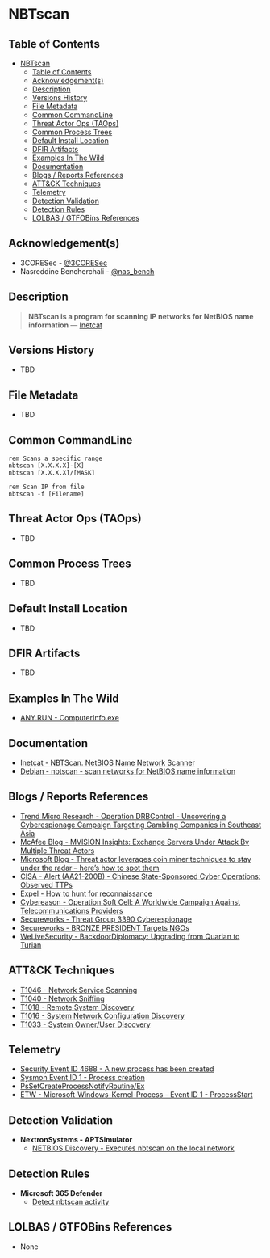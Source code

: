 # NBTscan

## Table of Contents

- [NBTscan](#nbtscan)
  - [Table of Contents](#table-of-contents)
  - [Acknowledgement(s)](#acknowledgements)
  - [Description](#description)
  - [Versions History](#versions-history)
  - [File Metadata](#file-metadata)
  - [Common CommandLine](#common-commandline)
  - [Threat Actor Ops (TAOps)](#threat-actor-ops-taops)
  - [Common Process Trees](#common-process-trees)
  - [Default Install Location](#default-install-location)
  - [DFIR Artifacts](#dfir-artifacts)
  - [Examples In The Wild](#examples-in-the-wild)
  - [Documentation](#documentation)
  - [Blogs / Reports References](#blogs--reports-references)
  - [ATT&CK Techniques](#attck-techniques)
  - [Telemetry](#telemetry)
  - [Detection Validation](#detection-validation)
  - [Detection Rules](#detection-rules)
  - [LOLBAS / GTFOBins References](#lolbas--gtfobins-references)

## Acknowledgement(s)

- 3CORESec - [@3CORESec](https://twitter.com/3CORESec)
- Nasreddine Bencherchali - [@nas_bench](https://twitter.com/nas_bench)

## Description

> **NBTscan is a program for scanning IP networks for NetBIOS name information** — [Inetcat](https://web.archive.org/web/20120420121302/http://www.inetcat.net/software/nbtscan.html)

## Versions History

- TBD

## File Metadata

- TBD

## Common CommandLine

```batch
rem Scans a specific range
nbtscan [X.X.X.X]-[X]
nbtscan [X.X.X.X]/[MASK]

rem Scan IP from file
nbtscan -f [Filename]
```

## Threat Actor Ops (TAOps)

- TBD

## Common Process Trees

- TBD

## Default Install Location

- TBD

## DFIR Artifacts

- TBD

## Examples In The Wild

- [ANY.RUN - ComputerInfo.exe](https://app.any.run/tasks/32dd6491-6ed6-4ede-b702-51f1d6fcb396/)

## Documentation

- [Inetcat - NBTScan. NetBIOS Name Network Scanner](https://web.archive.org/web/20120420121302/http://www.inetcat.net/software/nbtscan.html)
- [Debian - nbtscan - scan networks for NetBIOS name information](https://manpages.debian.org/testing/nbtscan/nbtscan.1.en.html)

## Blogs / Reports References

- [Trend Micro Research - Operation DRBControl - Uncovering a Cyberespionage Campaign Targeting Gambling Companies in Southeast Asia](https://www.trendmicro.com/vinfo/us/security/news/cyber-attacks/operation-drbcontrol-uncovering-a-cyberespionage-campaign-targeting-gambling-companies-in-southeast-asia)
- [McAfee Blog - MVISION Insights: Exchange Servers Under Attack By Multiple Threat Actors](https://kc.mcafee.com/corporate/index?page=content&id=KB94743&locale=en_US)
- [Microsoft Blog - Threat actor leverages coin miner techniques to stay under the radar – here’s how to spot them](https://www.microsoft.com/security/blog/2020/11/30/threat-actor-leverages-coin-miner-techniques-to-stay-under-the-radar-heres-how-to-spot-them/)
- [CISA - Alert (AA21-200B) - Chinese State-Sponsored Cyber Operations: Observed TTPs](https://us-cert.cisa.gov/ncas/alerts/aa21-200b)
- [Expel - How to hunt for reconnaissance](https://expel.io/blog/how-to-hunt-for-reconnaissance/)
- [Cybereason - Operation Soft Cell: A Worldwide Campaign Against Telecommunications Providers](https://www.cybereason.com/blog/operation-soft-cell-a-worldwide-campaign-against-telecommunications-providers)
- [Secureworks - Threat Group 3390 Cyberespionage](https://www.secureworks.com/research/threat-group-3390-targets-organizations-for-cyberespionage)
- [Secureworks - BRONZE PRESIDENT Targets NGOs](https://www.secureworks.com/research/bronze-president-targets-ngos)
- [WeLiveSecurity - BackdoorDiplomacy: Upgrading from Quarian to Turian](https://www.welivesecurity.com/2021/06/10/backdoordiplomacy-upgrading-quarian-turian/)

## ATT&CK Techniques

- [T1046 - Network Service Scanning](https://attack.mitre.org/techniques/T1046)
- [T1040 - Network Sniffing](https://attack.mitre.org/techniques/T1040)
- [T1018 - Remote System Discovery](https://attack.mitre.org/techniques/T1018)
- [T1016 - System Network Configuration Discovery](https://attack.mitre.org/techniques/T1016)
- [T1033 - System Owner/User Discovery](https://attack.mitre.org/techniques/T1033)

## Telemetry

- [Security Event ID 4688 - A new process has been created](https://www.ultimatewindowssecurity.com/securitylog/encyclopedia/event.aspx?eventID=4688)
- [Sysmon Event ID 1 - Process creation](https://www.ultimatewindowssecurity.com/securitylog/encyclopedia/event.aspx?eventid=90001)
- [PsSetCreateProcessNotifyRoutine/Ex](https://docs.microsoft.com/en-us/windows-hardware/drivers/ddi/ntddk/nf-ntddk-pssetcreateprocessnotifyroutineex)
- [ETW - Microsoft-Windows-Kernel-Process - Event ID 1 - ProcessStart](https://github.com/nasbench/EVTX-ETW-Resources)

## Detection Validation

- **NextronSystems - APTSimulator**
  - [NETBIOS Discovery - Executes nbtscan on the local network](https://github.com/NextronSystems/APTSimulator/blob/master/test-sets/discovery/nbtscan.bat)

## Detection Rules

- **Microsoft 365 Defender**
  - [Detect nbtscan activity](https://github.com/microsoft/Microsoft-365-Defender-Hunting-Queries/blob/master/Discovery/detect-nbtscan-activity.md)

## LOLBAS / GTFOBins References

- None
